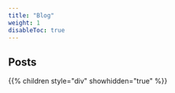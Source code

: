 ```yaml
---
title: "Blog"
weight: 1
disableToc: true
---
```

## Posts

{{% children style="div" showhidden="true" %}}